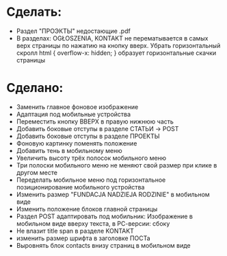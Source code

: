 # Сделать:

-  Раздел "ПРОЭКТЫ" недостающие .pdf
-  В разделах: OGŁOSZENIA, KONTAKT не перематывается в самых верх страницы по нажатию на кнопку вверх. Убрать горизонтальный скролл
   html {
   overflow-x: hidden;
   }
   образует горизонтальные скачки страницы

# Сделано:

-  Заменить главное фоновое изображение
-  Адаптация под мобильные устройства
-  Переместить кнопку ВВЕРХ в правую нижнюю часть
-  Добавить боковые отступы в разделе СТАТЬИ -> POST
-  Добавить боковые отступы в разделе ПРОЕКТЫ
-  Фоновую картинку поменять положение
-  Добавить тень в мобильному меню
-  Увеличить высоту трёх полосок мобильного меню
-  Три полоски мобильного меню не меняют свой размер при клике в другом месте
-  Переделать мобильное меню под горизонтальное позиционирование мобильного устройства
-  Изменить размер "FUNDACJA NADZIEJA RODZINIE" в мобильном виде
-  Изменить положение блоков главной страницы
-  Раздел POST адаптировать под мобильник: Изображение в мобильном виде вверху текста, в РС-версии: сбоку
-  Не влазит title span в разделе KONTAKT
-  изменить размер шрифта в заголовке ПОСТа
-  Выровнять блок contacts внизу страниц в мобильном виде
